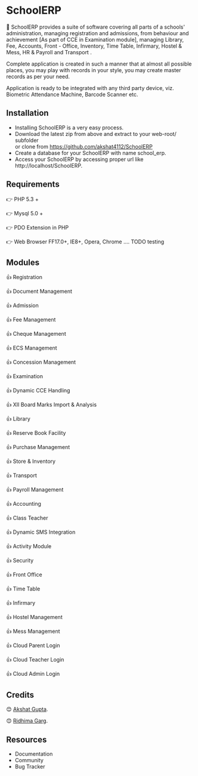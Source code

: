 # SchoolERP
:school:
SchoolERP provides a suite of software covering all parts of a schools' administration, managing registration and admissions, from behaviour and achievement [As part of CCE in Examination module], managing Library, Fee, Accounts, Front - Office, Inventory, Time Table, Infirmary, Hostel & Mess, HR & Payroll and Transport .

Complete application is created in such a manner that at almost all possible places, you may play with records in your style, you may create master records as per your need.

Application is ready to be integrated with any third party device, viz. Biometric Attendance Machine, Barcode Scanner etc.


## Installation 
* Installing SchoolERP is a very easy process.
* Download the latest zip from above and extract to your web-root/ subfolder   
or clone from https://github.com/akshat4112/SchoolERP 
* Create a database for your SchoolERP with name school_erp.
* Access your SchoolERP by accessing proper url like http://localhost/SchoolERP.

## Requirements
:point_right: PHP 5.3 +

:point_right: Mysql 5.0 +

:point_right: PDO Extension in PHP

:point_right: Web Browser FF17.0+, IE8+, Opera, Chrome .... TODO testing

## Modules

:thumbsup: Registration

:thumbsup: Document Management

:thumbsup: Admission

:thumbsup: Fee Management

:thumbsup: Cheque Management

:thumbsup: ECS Management

:thumbsup: Concession Management

:thumbsup: Examination

:thumbsup: Dynamic CCE Handling

:thumbsup: XII Board Marks Import & Analysis

:thumbsup: Library

:thumbsup: Reserve Book Facility

:thumbsup: Purchase Management

:thumbsup: Store & Inventory

:thumbsup: Transport

:thumbsup: Payroll Management

:thumbsup: Accounting

:thumbsup: Class Teacher

:thumbsup: Dynamic SMS Integration

:thumbsup: Activity Module

:thumbsup: Security

:thumbsup: Front Office

:thumbsup: Time Table

:thumbsup: Infirmary

:thumbsup: Hostel Management

:thumbsup: Mess Management

:thumbsup: Cloud Parent Login

:thumbsup: Cloud Teacher Login

:thumbsup: Cloud Admin Login

## Credits 

:blush: [Akshat Gupta](https://www.github.com/akshat4112).

:blush: [Ridhima Garg](https://www.github.com/ri-dhimagarg1).

## Resources
* Documentation
* Community
* Bug Tracker
